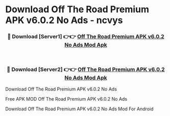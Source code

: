 # Download Off The Road Premium APK v6.0.2 No Ads - ncvys



<div align="center">
<h3>🔴 Download [Server1] 👉👉 <a href="https://momento.my/?title=Off_The_Road_Premium_APK_v6.0.2_No_Ads">Off The Road Premium APK v6.0.2 No Ads Mod Apk</a></h3><br>

<h3>🔴 Download [Server2] 👉👉 <a href="https://momento.my/?title=Off_The_Road_Premium_APK_v6.0.2_No_Ads">Off The Road Premium APK v6.0.2 No Ads Mod Apk</a></h3>
</div>



Download Off The Road Premium APK v6.0.2 No Ads 

Free APK MOD Off The Road Premium APK v6.0.2 No Ads 

Download Off The Road Premium APK v6.0.2 No Ads Mod For Android
